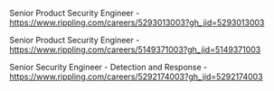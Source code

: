 Senior Product Security Engineer - https://www.rippling.com/careers/5293013003?gh_jid=5293013003

Senior Product Security Engineer - https://www.rippling.com/careers/5149371003?gh_jid=5149371003

Senior Security Engineer - Detection and Response - https://www.rippling.com/careers/5292174003?gh_jid=5292174003

